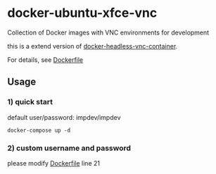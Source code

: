 # docker-ubuntu-xfce-vnc
Collection of Docker images with VNC environments for development

this is a extend version of [docker-headless-vnc-container](https://github.com/ConSol/docker-headless-vnc-container).

For details, see [Dockerfile](./Dockerfile) 

## Usage

### 1) quick start
default user/password: impdev/impdev

```
docker-compose up -d 
```

### 2) custom username and password

please modify [Dockerfile](./Dockerfile)  line 21
 



